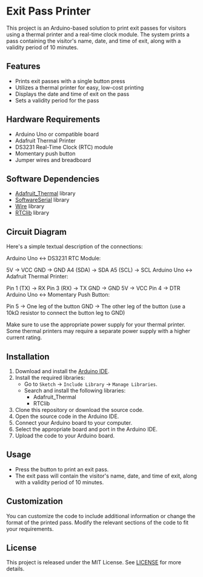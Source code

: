 # Exit Pass Printer

This project is an Arduino-based solution to print exit passes for visitors using a thermal printer and a real-time clock module. The system prints a pass containing the visitor's name, date, and time of exit, along with a validity period of 10 minutes.

## Features

- Prints exit passes with a single button press
- Utilizes a thermal printer for easy, low-cost printing
- Displays the date and time of exit on the pass
- Sets a validity period for the pass

## Hardware Requirements

- Arduino Uno or compatible board
- Adafruit Thermal Printer
- DS3231 Real-Time Clock (RTC) module
- Momentary push button
- Jumper wires and breadboard

## Software Dependencies

- [Adafruit_Thermal](https://github.com/adafruit/Adafruit-Thermal-Printer-Library) library
- [SoftwareSerial](https://www.arduino.cc/en/Reference/softwareSerial) library
- [Wire](https://www.arduino.cc/en/Reference/Wire) library
- [RTClib](https://github.com/adafruit/RTClib) library

## Circuit Diagram

Here's a simple textual description of the connections:

Arduino Uno <-> DS3231 RTC Module:

5V -> VCC
GND -> GND
A4 (SDA) -> SDA
A5 (SCL) -> SCL
Arduino Uno <-> Adafruit Thermal Printer:

Pin 1 (TX) -> RX
Pin 3 (RX) -> TX
GND -> GND
5V -> VCC
Pin 4 -> DTR
Arduino Uno <-> Momentary Push Button:

Pin 5 -> One leg of the button
GND -> The other leg of the button (use a 10kΩ resistor to connect the button leg to GND)

Make sure to use the appropriate power supply for your thermal printer. Some thermal printers may require a separate power supply with a higher current rating.

## Installation

1. Download and install the [Arduino IDE](https://www.arduino.cc/en/software).
2. Install the required libraries:
   - Go to `Sketch` -> `Include Library` -> `Manage Libraries`.
   - Search and install the following libraries:
     - Adafruit_Thermal
     - RTClib
3. Clone this repository or download the source code.
4. Open the source code in the Arduino IDE.
5. Connect your Arduino board to your computer.
6. Select the appropriate board and port in the Arduino IDE.
7. Upload the code to your Arduino board.

## Usage

- Press the button to print an exit pass.
- The exit pass will contain the visitor's name, date, and time of exit, along with a validity period of 10 minutes.

## Customization

You can customize the code to include additional information or change the format of the printed pass. Modify the relevant sections of the code to fit your requirements.

## License

This project is released under the MIT License. See [LICENSE](LICENSE) for more details.
